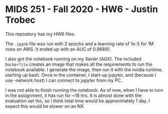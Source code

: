 MIDS 251 - Fall 2020 - HW6 - Justin Trobec
==========================================

This repository has my HW6 files.

The `.ipynb` file was run with 2 epochs and a learning rate of 1e-5 for 1M rows on AWS. It ended up with an AUC of 0.96891.

I also got the notebook running on my Xavier (AGX). The included `Dockerfile` creates an image that makes all the requirements to run the notebook available. I generate the image, then run it with the nvidia runtime, starting up bash. Once in the container, I start-up jupyter, and (because I use -network host) I can connect to jupyter from my PC.

I was not able to finish running the notebook. As of now, when I have to turn in the assignment, it has run for ~18 hrs. It is almost done with the evaluation set tho, so I think total time would be approximately 1 day. I expect this would be slower on an NX.
